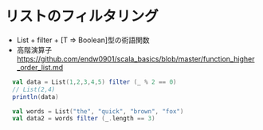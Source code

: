 # リストのフィルタリング
- List + filter + [T => Boolean]型の術語関数
- 高階演算子 https://github.com/endw0901/scala_basics/blob/master/function_higher_order_list.md


```scala
  val data = List(1,2,3,4,5) filter (_ % 2 == 0)
  // List(2,4)
  println(data)

  val words = List("the", "quick", "brown", "fox")
  val data2 = words filter (_.length == 3)
```
